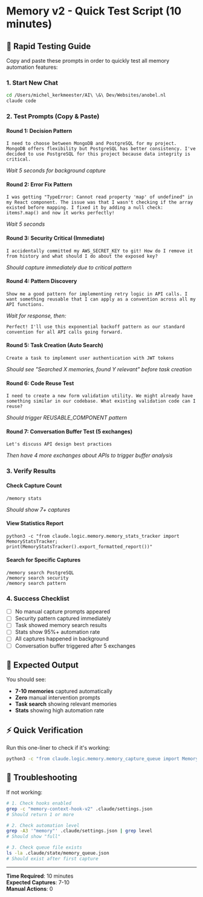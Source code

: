 # Memory v2 - Quick Test Script (10 minutes)

## 🚀 Rapid Testing Guide

Copy and paste these prompts in order to quickly test all memory automation features:

### 1. Start New Chat
```bash
cd /Users/michel_kerkmeester/AI\ \&\ Dev/Websites/anobel.nl
claude code
```

### 2. Test Prompts (Copy & Paste)

#### Round 1: Decision Pattern
```
I need to choose between MongoDB and PostgreSQL for my project. MongoDB offers flexibility but PostgreSQL has better consistency. I've decided to use PostgreSQL for this project because data integrity is critical.
```
*Wait 5 seconds for background capture*

#### Round 2: Error Fix Pattern  
```
I was getting "TypeError: Cannot read property 'map' of undefined" in my React component. The issue was that I wasn't checking if the array existed before mapping. I fixed it by adding a null check: items?.map() and now it works perfectly!
```
*Wait 5 seconds*

#### Round 3: Security Critical (Immediate)
```
I accidentally committed my AWS_SECRET_KEY to git! How do I remove it from history and what should I do about the exposed key?
```
*Should capture immediately due to critical pattern*

#### Round 4: Pattern Discovery
```
Show me a good pattern for implementing retry logic in API calls. I want something reusable that I can apply as a convention across all my API functions.
```
*Wait for response, then:*
```
Perfect! I'll use this exponential backoff pattern as our standard convention for all API calls going forward.
```

#### Round 5: Task Creation (Auto Search)
```
Create a task to implement user authentication with JWT tokens
```
*Should see "Searched X memories, found Y relevant" before task creation*

#### Round 6: Code Reuse Test
```
I need to create a new form validation utility. We might already have something similar in our codebase. What existing validation code can I reuse?
```
*Should trigger REUSABLE_COMPONENT pattern*

#### Round 7: Conversation Buffer Test (5 exchanges)
```
Let's discuss API design best practices
```
*Then have 4 more exchanges about APIs to trigger buffer analysis*

### 3. Verify Results

#### Check Capture Count
```
/memory stats
```
*Should show 7+ captures*

#### View Statistics Report  
```
python3 -c "from claude.logic.memory.memory_stats_tracker import MemoryStatsTracker; print(MemoryStatsTracker().export_formatted_report())"
```

#### Search for Specific Captures
```
/memory search PostgreSQL
/memory search security  
/memory search pattern
```

### 4. Success Checklist

- [ ] No manual capture prompts appeared
- [ ] Security pattern captured immediately
- [ ] Task showed memory search results
- [ ] Stats show 95%+ automation rate
- [ ] All captures happened in background
- [ ] Conversation buffer triggered after 5 exchanges

## 🎯 Expected Output

You should see:
- **7-10 memories** captured automatically
- **Zero** manual intervention prompts
- **Task search** showing relevant memories
- **Stats** showing high automation rate

## ⚡ Quick Verification

Run this one-liner to check if it's working:
```bash
python3 -c "from claude.logic.memory.memory_capture_queue import MemoryCaptureQueue; q=MemoryCaptureQueue(); s=q.get_stats(); print(f'✅ Memory v2 Working!' if s['processed'] > 0 or s['pending'] > 0 else '❌ No captures detected')"
```

## 🔧 Troubleshooting

If not working:
```bash
# 1. Check hooks enabled
grep -c "memory-context-hook-v2" .claude/settings.json
# Should return 1 or more

# 2. Check automation level  
grep -A3 '"memory"' .claude/settings.json | grep level
# Should show "full"

# 3. Check queue file exists
ls -la .claude/state/memory_queue.json
# Should exist after first capture
```

---

**Time Required**: 10 minutes  
**Expected Captures**: 7-10  
**Manual Actions**: 0